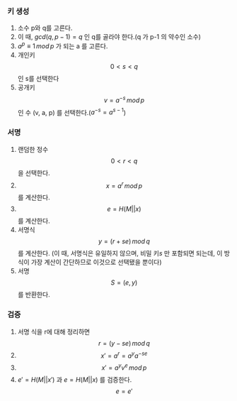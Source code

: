 ### 키 생성
1. 소수 p와 q를 고른다.
2. 이 때, $gcd(q, p-1) = q$ 인 q를 골라야 한다.(q 가 p-1 의 약수인 소수)
3. $a^p \equiv 1 \, mod\, p$ 가 되는 a 를 고른다.
4. 개인키 $$0<s<q$$ 인 s를 선택한다
5. 공개키 $$v=a^{-s}\,mod\,p$$ 인 수 (v, a, p) 를 선택한다.($a^{-s} = a^{s-1}$)


### 서명 
1. 랜덤한 정수 $$0<r<q$$ 을 선택한다.
2. $$x = a^r \,mod\,p$$ 를 계산한다.
3. $$e = H(M||x)$$ 를 계산한다.
4. 서명식 $$y=(r+se)\,mod\, q$$ 를 계산한다. (이 때, 서명식은 유일하지 않으며, 비밀 키$s$ 만 포함되면 되는데, 이 방식이 가장 계산이 간단하므로 이것으로 선택됐을 뿐이다)
5. 서명 $$S = (e, y)$$ 를 반환한다.

### 검증
1. 서명 식을 r에 대해 정리하면 $$r= (y-se)\, mod\,q$$
2. $$x' = a^r = a^ya^{-se}$$
3. $$x' = a^yv^e\, mod\, p$$
4. $e' = H(M||x')$ 과 $e = H(M||x)$ 를 검증한다. $$e=e'$$
